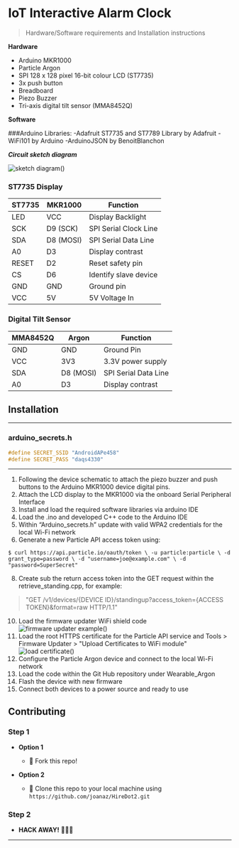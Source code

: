 
# IoT Interactive Alarm Clock

> Hardware/Software requirements and Installation instructions

**Hardware**

- Arduino MKR1000
- Particle Argon
- SPI 128 x 128 pixel 16-bit colour LCD (ST7735)
- 3x push button
- Breadboard
- Piezo Buzzer
- Tri-axis digital tilt sensor (MMA8452Q)

**Software**

###Arduino Libraries:
-Adafruit ST7735 and ST7789 Library by Adafruit
-WiFi101 by Arduino
-ArduinoJSON by BenoitBlanchon


***Circuit sketch diagram***

![sketch diagram](https://imgur.com/a/UoEqIta.png)()

### ST7735 Display
| ST7735        | MKR1000       | Function              |
| ------------- | ------------- | --------------------- |
| LED           | VCC           | Display Backlight     |
| SCK           | D9 (SCK)      | SPI Serial Clock Line |
| SDA           | D8 (MOSI)     | SPI Serial Data Line	|
| A0            | D3            | Display contrast   	|
| RESET         | D2            | Reset safety pin      |
| CS            | D6            | Identify slave device |
| GND			| GND			| Ground pin			|
| VCC			| 5V			| 5V Voltage In         |

### Digital Tilt Sensor
| MMA8452Q      | Argon         | Function              |
| ------------- | ------------- | --------------------- |
| GND           | GND           | Ground Pin            |
| VCC           | 3V3           | 3.3V power supply     |
| SDA           | D8 (MOSI)     | SPI Serial Data Line	|
| A0            | D3            | Display contrast   	|

## Installation

---

### arduino_secrets.h

```C++
#define SECRET_SSID "AndroidAPe458"
#define SECRET_PASS "daqs4330"
```

---

1.	Following the device schematic to attach the piezo buzzer and push buttons to the Arduino MKR1000 device digital pins.
2.	Attach the LCD display to the MKR1000 via the onboard Serial Peripheral Interface
4.	Install and load the required software libraries via arduino IDE
5.	Load the .ino and developed C++ code to the Arduino IDE
6.	Within “Arduino_secrets.h” update with valid WPA2 credentials for the local Wi-Fi network
7.	Generate a new Particle API access token using:
```shell
$ curl https://api.particle.io/oauth/token \ -u particle:particle \ -d grant_type=password \ -d "username=joe@example.com" \ -d "password=SuperSecret"
```
8.	Create sub the return access token into the GET request within the retrieve_standing.cpp, for example:

> "GET /v1/devices/{DEVICE ID}/standingup?access_token={ACCESS TOKEN}&format=raw HTTP/1.1"

10.	Load the firmware updater WiFi shield code
![firmware updater example](https://imgur.com/a/Tf9Kj7Y.jpg)()
9.	Load the root HTTPS certificate for the Particle API service and Tools > Firmware Updater > "Upload Certificates to WiFi module"
![load certificate](https://imgur.com/a/GUoEkCX.jpg)()
11.	Configure the Particle Argon device and connect to the local Wi-Fi network
12.	Load the code within the Git Hub repository under Wearable_Argon
13.	Flash the device with new firmware
14.	Connect both devices to a power source and ready to use

## Contributing

### Step 1

- **Option 1**
    - 🍴 Fork this repo!

- **Option 2**
    - 👯 Clone this repo to your local machine using `https://github.com/joanaz/HireDot2.git`

### Step 2

- **HACK AWAY!** 🔨🔨🔨

---
